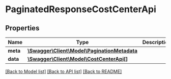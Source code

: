 # PaginatedResponseCostCenterApi

## Properties
Name | Type | Description | Notes
------------ | ------------- | ------------- | -------------
**meta** | [**\Swagger\Client\Model\PaginationMetadata**](PaginationMetadata.md) |  | 
**data** | [**\Swagger\Client\Model\CostCenterApi[]**](CostCenterApi.md) |  | 

[[Back to Model list]](../../README.md#documentation-for-models) [[Back to API list]](../../README.md#documentation-for-api-endpoints) [[Back to README]](../../README.md)


